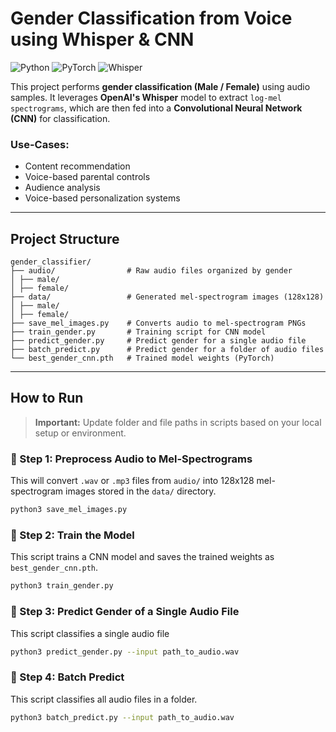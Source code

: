 #  Gender Classification from Voice using Whisper & CNN

![Python](https://img.shields.io/badge/Python-3.9-blue.svg)
![PyTorch](https://img.shields.io/badge/PyTorch-1.13+-ee4c2c.svg)
![Whisper](https://img.shields.io/badge/Whisper-OpenAI-blueviolet)

This project performs **gender classification (Male / Female)** using audio samples. It leverages **OpenAI's Whisper** model to extract `log-mel spectrograms`, which are then fed into a **Convolutional Neural Network (CNN)** for classification.

### Use-Cases:
-  Content recommendation
-  Voice-based parental controls
-  Audience analysis
-  Voice-based personalization systems

---

## Project Structure
```
gender_classifier/
├── audio/                # Raw audio files organized by gender
│ ├── male/
│ ├── female/
├── data/                 # Generated mel-spectrogram images (128x128)
│ ├── male/
│ ├── female/
├── save_mel_images.py    # Converts audio to mel-spectrogram PNGs
├── train_gender.py       # Training script for CNN model
├── predict_gender.py     # Predict gender for a single audio file
├── batch_predict.py      # Predict gender for a folder of audio files
└── best_gender_cnn.pth   # Trained model weights (PyTorch)
```
---

##  How to Run

>  **Important:** Update folder and file paths in scripts based on your local setup or environment.

### 🔹 Step 1: Preprocess Audio to Mel-Spectrograms
This will convert `.wav` or `.mp3` files from `audio/` into 128x128 mel-spectrogram images stored in the `data/` directory.
```bash
python3 save_mel_images.py
```

### 🔹 Step 2: Train the Model
This script trains a CNN model and saves the trained weights as `best_gender_cnn.pth`.
```bash
python3 train_gender.py
```

### 🔹 Step 3: Predict Gender of a Single Audio File
This script classifies a single audio file
```bash
python3 predict_gender.py --input path_to_audio.wav
```

### 🔹 Step 4: Batch Predict
This script classifies all audio files in a folder.
```bash
python3 batch_predict.py --input path_to_audio.wav
```
